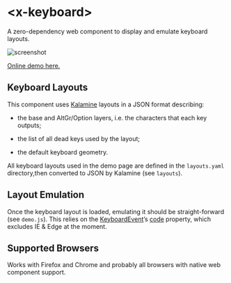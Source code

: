&lt;x-keyboard&gt;
================================================================================

A zero-dependency web component to display and emulate keyboard layouts.

![screenshot](keyboard.svg)

[Online demo here.](https://onedeadkey.github.io/x-keyboard/)


Keyboard Layouts
--------------------------------------------------------------------------------

This component uses [Kalamine][1] layouts in a JSON format describing:

- the base and AltGr/Option layers, i.e. the characters that each key outputs;
- the list of all dead keys used by the layout;
- the default keyboard geometry.

  [1]: https://github.com/fabi1cazenave/kalamine/

All keyboard layouts used in the demo page are defined in the `layouts.yaml` directory,then converted to JSON by Kalamine (see `layouts`).


Layout Emulation
--------------------------------------------------------------------------------

Once the keyboard layout is loaded, emulating it should be straight-forward (see `demo.js`). This relies on the [KeyboardEvent][2]’s [code][3] property, which excludes IE & Edge at the moment.

  [2]: https://developer.mozilla.org/en-US/docs/Web/API/KeyboardEvent
  [3]: https://www.w3.org/TR/uievents-code/#code-value-tables


Supported Browsers
--------------------------------------------------------------------------------

Works with Firefox and Chrome and probably all browsers with native web component support.
